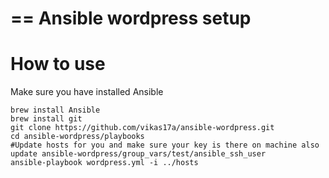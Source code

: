 ==
Ansible wordpress setup
==

# How to use
Make sure you have installed Ansible
```
brew install Ansible
brew install git
git clone https://github.com/vikas17a/ansible-wordpress.git
cd ansible-wordpress/playbooks
#Update hosts for you and make sure your key is there on machine also update ansible-wordpress/group_vars/test/ansible_ssh_user
ansible-playbook wordpress.yml -i ../hosts
```

